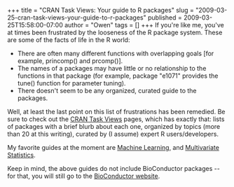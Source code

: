 +++
title = "CRAN Task Views: Your guide to R packages"
slug = "2009-03-25-cran-task-views-your-guide-to-r-packages"
published = 2009-03-25T15:58:00-07:00
author = "Owen"
tags = []
+++
If you're like me, you've at times been frustrated by the looseness of
the R package system. These are some of the facts of life in the R
world:  

-   There are often many different functions with overlapping goals
    \[for example, princomp() and prcomp()\].  
-   The names of a packages may have little or no relationship to the
    functions in that package (for example, package "e1071" provides the
    tune() function for parameter tuning).
-   There doesn't seem to be any organized, curated guide to the
    packages.

Well, at least the last point on this list of frustrations has been
remedied. Be sure to check out the [CRAN Task
Views](http://cran.r-project.org/web/views/) pages, which has exactly
that: lists of packages with a brief blurb about each one, organized by
topics (more than 20 at this writing), curated by (I assume) expert R
users/developers.  
  
My favorite guides at the moment are [Machine
Learning](http://cran.r-project.org/web/views/MachineLearning.html), and
[Multivariate
Statistics](http://cran.r-project.org/web/views/Multivariate.html).  
  
Keep in mind, the above guides do not include BioConductor packages --
for that, you will still go to the [BioConductor
website](http://www.bioconductor.org/).
